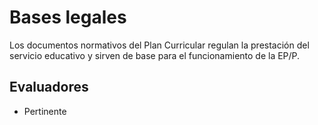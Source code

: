 # Bases legales
Los documentos normativos del Plan Curricular regulan la prestación del servicio educativo y sirven de base para el funcionamiento de la EP/P.

## Evaluadores 
* Pertinente

  
